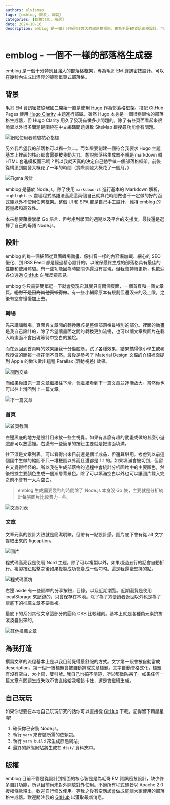 ```yaml
---
authors: elvismao
tags: [emblog, 關於, 自製]
categories: [軟體分享, 精選]
date: 2024-10-16
description: emblog 是一個十分特別且強大的部落格框架，專為毛哥EM資訊密技設計。可以在幾秒內生成出漂亮的靜態單頁式部落格。
---
```


# emblog - 一個不一樣的部落格生成器

emblog 是一個十分特別且強大的部落格框架，專為毛哥 EM 資訊密技設計。可以在幾秒內生成出漂亮的靜態單頁式部落格。

## 背景

毛哥 EM 資訊密技從我國二開始一直是使用 [Hugo](https://gohugo.io/) 作為部落格框架。搭配 GitHub Pages 使用 [Hugo Clarity](https://github.com/chipzoller/hugo-clarity) 主題進行部屬。雖然 Hugo 本身是一個很穩很快的部落格生成器，但 Hugo Clarity 用久了發現有蠻多小問題的。除了有些頁面看起來很詭異以外很多問題是圍繞在中文編碼問題導致 SiteMap 跟搜尋功能會有問題。

![網站使用者體驗核心指標](google.webp)

另外我希望我的部落格可以獨一無二。而如果要創建一個符合我要求 Hugo 主題基本上裡面的核心都會需要被我動大刀。想說部落格生成器不就是 markdown 轉 HTML 套進模板而已嗎？所以我就天真的決定自己動手做一個部落格框架。前後從構思到開發大概花了一年的時間（實際開發大概花了一個月。）

![Figma 設計](image.png)

emblog 是基於 Node.js，除了使用 `markdown-it` 進行基本的 Markdown 解析，`highlight.js` 處理程式碼語法高亮這兩個自己就算花時間做也不一定做的好的函式庫以外不使用任何框架。整個 UI 和 SPA 都是自己手工設計，維持 emblog 的輕量級和高效性。

本來想要藉機學學 Go 語言，但考慮到學習的週期以及平台的支援度，最後還是選擇了自己的母語 Node.js。

## 設計

emblog 的每一個細節從頁面轉場動畫、像抖音一樣的內容懶加載、細心的 SEO 優化、到 RSS Feed 都是經過精心設計的，以確保最終生成的部落格具有最佳的性能和使用體驗。有一些功能因為時間關係還沒有實現，但我會持續更新，也歡迎各位透過 [GitHub](https://github.com/Edit-Mr/emtech) 向我反饋意見。

emblog 你只需要簡單逛一下就會發現它其實只有兩個頁面，一個首頁和一個文章頁。~~絕對不是因為其他頁懶得做~~。有一些小細節原本有規劃但還沒來的及上限，之後有空會慢慢加上去。

### 轉場

先來講講轉場。頁面與文章間的轉換應該是整個部落格最特別的部分。裡面的動畫是我自己設計的，除了希望讓畫面之間的轉換更加流暢，也可以讓文章與圖片在載入時畫面不會出現等待中空白的尷尬。

而在返回到首頁時的效果讓我十分傷腦筋。試了各種效果，結果搞得像小學生或老教授做的簡報一樣花俏不自然。最後是參考了 Material Design 文檔的介紹裡面提到 Apple 的做法做出這種 Parallax (滾動視差) 效果。

![開啟文章](transition.gif)

而如果你讀完一篇文章繼續往下滑，會繼續看到下一篇文章並逐漸放大。當然你也可以往上滑回到上一篇文章。

![下一篇文章](continue.gif)

### 首頁

![首頁截圖](home.webp)

左邊黑底的地方是設計用來放一些主視覺。如果有甚麼有趣的動畫或做的甚麼小遊戲都可以放這裡。右邊有一些簡單的按鈕主要就是把畫面填滿。

往下滾是文章列表。可以看得出來目前還是個半成品，但還算堪用。考慮到以前這個國中生做的縮圖不只一堆梗圖以外而且還都是 1:1 的。如果填滿會被切到，但留白又覺得怪怪的。所以我在生成部落格的過程中會統計分析圖片中的主要顏色，然後根據主要顏色生成一個漸層背景色。除了可以填滿空白以外也可以讓圖片載入完之前不會有一大片空白。

> emblog 生成需要幾秒的時間除了 Node.js 本身沒 Go 快，主要就是分析統計每張圖片比較費力一些。

![文章列表](tags.webp)

### 文章

文章元素的設計大致就是簡潔明瞭，但帶有一點設計感。圖片底下會有從 alt 文字提取出來的 figcaption。

![圖片](image.webp)

程式碼高亮我是使用 Nord 主題。除了可以複製以外，如果超過五行的話會自動折行。複製按鈕點擊之後如果複製成功會變成一個勾勾。這是我還蠻堅持的點。

![程式碼區塊](code.webp)

右邊 aside 有一些簡單的分享按鈕，目錄，以及近期瀏覽。近期瀏覽是使用 localStorage 來記錄的，只會保存在本地。除了為了方便讀者返回以外也是為了讓底下的推薦文章不要重複。

最底下的系列其他文章這部分的圓角 CSS 比較難刻。基本上就是各種偽元素拚拚湊湊疊出來的。

![其他推薦文章](related.png)

## 為我打造

撰寫文章的流程基本上是以我目前覺得最舒服的方式。文字第一段會被自動當成 description，第一個一級標題會被自動當成文章標題。文字自動會格式化，標籤有沒有空白，大小寫、雙引號...我自己也搞不清楚，所以都做防呆了。如果任何一篇文章有問題生成失敗不會直接給我報錯卡住，還是會繼續生成。

## 自己玩玩

如果你想要在本地自己玩玩研究的話你可以直接從 [GitHub](https://github.com/Edit-Mr/emtech) 下載。記得留下顆星星喔!

1. 確保你已安裝 Node.js。
2. 執行 `yarn` 來安裝所需的依賴包。
3. 執行 `yarn build` 來生成靜態網站。
4. 最終的靜態網站將生成在 `dist/` 資料夾中。

## 版權

emblog 目前不管是從設計到裡面的核心皆是是為毛哥 EM 資訊密技設計，缺少許多自訂功能，所以目前尚未對外開放對外使用。不過所有程式碼皆以 Apache 2.0 授權條款釋出，歡迎自行修改使用。等我之後有空應該會做成能讓大家使用的部落格生成器。歡迎關注我的 [GitHub](https://github.com/Edit-Mr/emtech) 以獲取最新消息。
